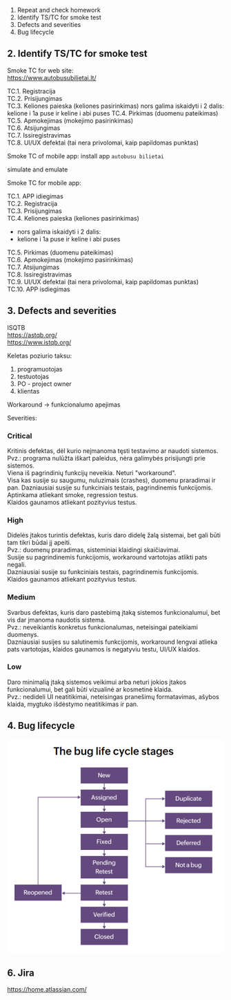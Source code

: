 1. Repeat and check homework
2. Identify TS/TC for smoke test
3. Defects and severities
4. Bug lifecycle

## 2. Identify TS/TC for smoke test

Smoke TC for web site:   
https://www.autobusubilietai.lt/

TC.1. Registracija  
TC.2. Prisijungimas  
TC.3. Keliones paieska (keliones pasirinkimas)
      nors galima iskaidyti i 2 dalis:
      kelione i 1a puse ir keline i abi puses
TC.4. Pirkimas (duomenu pateikimas)  
TC.5. Apmokejimas (mokejimo pasirinkimas)  
TC.6. Atsijungimas  
TC.7. Issiregistravimas  
TC.8. UI/UX defektai (tai nera privolomai, kaip papildomas punktas)  

Smoke TC of mobile app: 
install app `autobusu bilietai`

simulate and emulate

Smoke TC for mobile app: 

TC.1. APP idiegimas  
TC.2. Registracija  
TC.3. Prisijungimas  
TC.4. Keliones paieska (keliones pasirinkimas)  
* nors galima iskaidyti i 2 dalis:
* kelione i 1a puse ir keline i abi puses  

TC.5. Pirkimas (duomenu pateikimas)  
TC.6. Apmokejimas (mokejimo pasirinkimas)  
TC.7. Atsijungimas  
TC.8. Issiregistravimas  
TC.9. UI/UX defektai (tai nera privolomai, kaip papildomas punktas)  
TC.10. APP isdiegimas  

## 3. Defects and severities
ISQTB  
https://astqb.org/  
https://www.istqb.org/  

Keletas poziurio taksu:
1. programuotojas
2. testuotojas
3. PO - project owner
4. klientas

Workaround -> funkcionalumo apejimas

Severities:

### Critical
Kritinis defektas, dėl kurio neįmanoma tęsti testavimo ar naudoti sistemos.   
Pvz.: programa nulūžta iškart paleidus, nėra galimybės prisijungti prie sistemos.  
Viena iš pagrindinių funkcijų neveikia. Neturi "workaround".  
Visa kas susije su saugumu, nuluzimais (crashes), duomenu praradimai ir pan.
Dazniausiai susije su funkciniais testais, pagrindinemis funkcijomis.
Aptinkama atliekant smoke, regression testus.  
Klaidos gaunamos atliekant pozityvius testus.

### High
Didelės įtakos turintis defektas, kuris daro didelę žalą sistemai, bet gali būti tam tikri būdai jį apeiti.  
Pvz.: duomenų praradimas, sisteminiai klaidingi skaičiavimai.   
Susije su pagrindinemis funkcijomis, workaround vartotojas atlikti pats negali.   
Dazniausiai susije su funkciniais testais, pagrindinemis funkcijomis.  
Klaidos gaunamos atliekant pozityvius testus. 

### Medium
Svarbus defektas, kuris daro pastebimą įtaką sistemos funkcionalumui, bet vis dar įmanoma naudotis sistema.  
Pvz.: neveikiantis konkretus funkcionalumas, neteisingai pateikiami duomenys.  
Dazniausiai susijes su salutinemis funkcijomis, workaround lengvai atlieka pats vartotojas, klaidos gaunamos is negatyviu testu, UI/UX klaidos.  

### Low
Daro minimalią įtaką sistemos veikimui arba neturi jokios įtakos funkcionalumui, bet gali būti vizualinė ar kosmetinė klaida.  
Pvz.: nedideli UI neatitikimai, neteisingas pranešimų formatavimas, ašybos klaida, mygtuko išdėstymo neatitikimas ir pan.


## 4. Bug lifecycle
![](/pictures/bug_lifecycle.png)

## 6. Jira
https://home.atlassian.com/  
